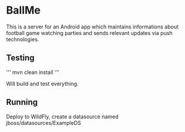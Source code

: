 # BallMe

This is a server for an Android app which maintains informations about football game watching parties and sends relevant updates via push technologies.

## Testing

'''
mvn clean install
'''

Will build and test everything.

## Running

Deploy to WildFly, create a datasource named jboss/datasources/ExampleDS

